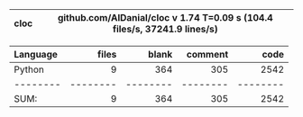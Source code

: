 cloc|github.com/AlDanial/cloc v 1.74  T=0.09 s (104.4 files/s, 37241.9 lines/s)
--- | ---

Language|files|blank|comment|code
:-------|-------:|-------:|-------:|-------:
Python|9|364|305|2542
--------|--------|--------|--------|--------
SUM:|9|364|305|2542
